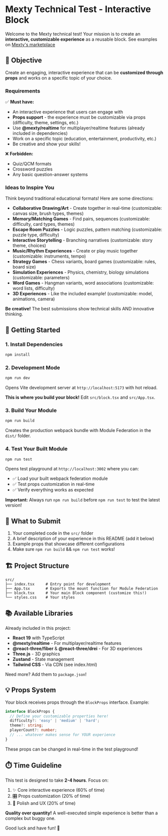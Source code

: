 # Mexty Technical Test - Interactive Block

Welcome to the Mexty technical test! Your mission is to create an **interactive, customizable experience** as a reusable block.
See examples on [Mexty's marketplace](https://workspace.mexty.ai/marketplace)

## 🎯 Objective

Create an engaging, interactive experience that can be **customized through props** and works on a specific topic of your choice.

### Requirements

✅ **Must have:**
- An interactive experience that users can engage with
- **Props support** - the experience must be customizable via props (difficulty, theme, settings, etc.)
- Use **@mexty/realtime** for multiplayer/realtime features (already included in dependencies)
- Work on a specific topic (education, entertainment, productivity, etc.)
- Be creative and show your skills!

❌ **Forbidden:**
- Quiz/QCM formats
- Crossword puzzles
- Any basic question-answer systems

### Ideas to Inspire You

Think beyond traditional educational formats! Here are some directions:

- **Collaborative Drawing/Art** - Create together in real-time (customizable: canvas size, brush types, themes)
- **Memory/Matching Games** - Find pairs, sequences (customizable: difficulty, card types, themes)
- **Escape Room Puzzles** - Logic puzzles, pattern matching (customizable: puzzle type, difficulty)
- **Interactive Storytelling** - Branching narratives (customizable: story theme, choices)
- **Music/Rhythm Experiences** - Create or play music together (customizable: instruments, tempo)
- **Strategy Games** - Chess variants, board games (customizable: rules, board size)
- **Simulation Experiences** - Physics, chemistry, biology simulations (customizable: parameters)
- **Word Games** - Hangman variants, word associations (customizable: word lists, difficulty)
- **3D Experiences** - Like the included example! (customizable: model, animations, camera)

**Be creative!** The best submissions show technical skills AND innovative thinking.

## 🚀 Getting Started

### 1. Install Dependencies

```bash
npm install
```

### 2. Development Mode

```bash
npm run dev
```

Opens Vite development server at `http://localhost:5173` with hot reload.

**This is where you build your block!** Edit `src/block.tsx` and `src/App.tsx`.

### 3. Build Your Module

```bash
npm run build
```

Creates the production webpack bundle with Module Federation in the `dist/` folder.

### 4. Test Your Built Module

```bash
npm run test
```

Opens test playground at `http://localhost:3002` where you can:
- ✅ Load your built webpack federation module
- ✅ Test props customization in real-time
- ✅ Verify everything works as expected

**Important:** Always run `npm run build` before `npm run test` to test the latest version!

## 📝 What to Submit

1. Your completed code in the `src/` folder
2. A brief description of your experience in this README (add it below)
3. Example props that showcase different configurations
4. Make sure `npm run build` && `npm run test` works!

## 🏗️ Project Structure

```
src/
├── index.tsx     # Entry point for development
├── App.tsx       # Exports the mount function for Module Federation
├── block.tsx     # Your main Block component (customize this!)
└── styles.css    # Your styles
```

## 📚 Available Libraries

Already included in this project:
- **React 19** with TypeScript
- **@mexty/realtime** - For multiplayer/realtime features
- **@react-three/fiber** & **@react-three/drei** - For 3D experiences
- **Three.js** - 3D graphics
- **Zustand** - State management
- **Tailwind CSS** - Via CDN (see index.html)

Need more? Add them to `package.json`!

## 💡 Props System

Your block receives props through the `BlockProps` interface. Example:

```typescript
interface BlockProps {
  // Define your customizable properties here!
  difficulty?: 'easy' | 'medium' | 'hard';
  theme?: string;
  playerCount?: number;
  // ... whatever makes sense for YOUR experience
}
```

These props can be changed in real-time in the test playground!


## ⏱️ Time Guideline

This test is designed to take **2-4 hours**. Focus on:
1. ✨ Core interactive experience (60% of time)
2. 🎛️ Props customization (20% of time)
3. 💅 Polish and UX (20% of time)

**Quality over quantity!** A well-executed simple experience is better than a complex but buggy one.

Good luck and have fun! 🚀
